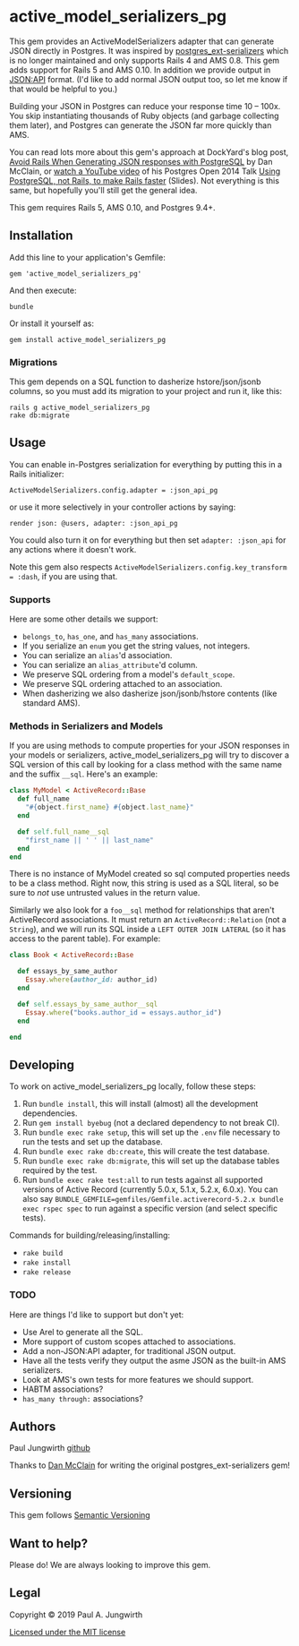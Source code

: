 # active\_model\_serializers\_pg

This gem provides an ActiveModelSerializers adapter that can generate JSON directly in Postgres.
It was inspired by [postgres\_ext-serializers](https://github.com/DavyJonesLocker/postgres_ext-serializers) which is no longer maintained and only supports Rails 4 and AMS 0.8.
This gem adds support for Rails 5 and AMS 0.10.
In addition we provide output in [JSON:API](https://jsonapi.org/) format.
(I'd like to add normal JSON output too, so let me know if that would be helpful to you.)

Building your JSON in Postgres can reduce your response time 10 &ndash; 100x.
You skip instantiating thousands of Ruby objects (and garbage collecting them later),
and Postgres can generate the JSON far more quickly than AMS.

You can read lots more about this gem's approach at DockYard's blog post,
[Avoid Rails When Generating JSON responses with PostgreSQL](https://dockyard.com/blog/2014/05/27/avoid-rails-when-generating-json-responses-with-postgresql) by Dan McClain,
or [watch a YouTube video](https://www.youtube.com/watch?v=tYTw3Jshrqo) of his Postgres Open 2014 Talk [Using PostgreSQL, not Rails, to make Rails faster](http://slides.com/danmcclain/postgresopen-2014) (Slides).
Not everything is this same, but hopefully you'll still get the general idea.

This gem requires Rails 5, AMS 0.10, and Postgres 9.4+.

## Installation

Add this line to your application's Gemfile:

    gem 'active_model_serializers_pg'

And then execute:

    bundle

Or install it yourself as:

    gem install active_model_serializers_pg

### Migrations

This gem depends on a SQL function to dasherize hstore/json/jsonb columns, so you must add its migration to your project and run it, like this:

    rails g active_model_serializers_pg
    rake db:migrate

## Usage

You can enable in-Postgres serialization for everything by putting this in a Rails initializer:

    ActiveModelSerializers.config.adapter = :json_api_pg

or use it more selectively in your controller actions by saying:

    render json: @users, adapter: :json_api_pg

You could also turn it on for everything but then set `adapter: :json_api` for any actions where it doesn't work.

Note this gem also respects `ActiveModelSerializers.config.key_transform = :dash`, if you are using that.

### Supports

Here are some other details we support:

- `belongs_to`, `has_one`, and `has_many` associations.
- If you serialize an `enum` you get the string values, not integers.
- You can serialize an `alias`'d association.
- You can serialize an `alias_attribute`'d column.
- We preserve SQL ordering from a model's `default_scope`.
- We preserve SQL ordering attached to an association.
- When dasherizing we also dasherize json/jsonb/hstore contents (like standard AMS).

### Methods in Serializers and Models

If you are using methods to compute properties for your JSON responses
in your models or serializers, active\_model\_serializers\_pg will try to
discover a SQL version of this call by looking for a class method with
the same name and the suffix `__sql`. Here's an example:

```ruby
class MyModel < ActiveRecord::Base
  def full_name
    "#{object.first_name} #{object.last_name}"
  end

  def self.full_name__sql
    "first_name || ' ' || last_name"
  end
end
```

There is no instance of MyModel created so sql computed properties needs to be
a class method. Right now, this string is used as a SQL literal, so be sure to
*not* use untrusted values in the return value.

Similarly we also look for a `foo__sql` method
for relationships that aren't ActiveRecord associations.
It must return an `ActiveRecord::Relation` (not a `String`),
and we will run its SQL inside a `LEFT OUTER JOIN LATERAL`
(so it has access to the parent table). For example:

```ruby
class Book < ActiveRecord::Base

  def essays_by_same_author
    Essay.where(author_id: author_id)
  end

  def self.essays_by_same_author__sql
    Essay.where("books.author_id = essays.author_id")
  end

end
```

## Developing

To work on active\_model\_serializers\_pg locally, follow these steps:

 1. Run `bundle install`, this will install (almost) all the development
    dependencies.
 2. Run `gem install byebug` (not a declared dependency to not break CI).
 3. Run `bundle exec rake setup`, this will set up the `.env` file necessary to run
    the tests and set up the database.
 4. Run `bundle exec rake db:create`, this will create the test database.
 5. Run `bundle exec rake db:migrate`, this will set up the database tables required
    by the test.
 6. Run `bundle exec rake test:all` to run tests against all supported versions of Active Record (currently 5.0.x, 5.1.x, 5.2.x, 6.0.x).
    You can also say `BUNDLE_GEMFILE=gemfiles/Gemfile.activerecord-5.2.x bundle exec rspec spec` to run against a specific version (and select specific tests).

Commands for building/releasing/installing:

* `rake build`
* `rake install`
* `rake release`

### TODO

Here are things I'd like to support but don't yet:

- Use Arel to generate all the SQL.
- More support of custom scopes attached to associations.
- Add a non-JSON:API adapter, for traditional JSON output.
- Have all the tests verify they output the asme JSON as the built-in AMS serializers.
- Look at AMS's own tests for more features we should support.
- HABTM associations?
- `has_many through:` associations?

## Authors

Paul Jungwirth
[github](http://github.com/pjungwir)

Thanks to [Dan McClain](https://github.com/danmcclain) for writing the original postgres\_ext-serializers gem!

## Versioning ##

This gem follows [Semantic Versioning](http://semver.org)

## Want to help? ##

Please do! We are always looking to improve this gem.

## Legal ##

Copyright &copy; 2019 Paul A. Jungwirth

[Licensed under the MIT license](http://www.opensource.org/licenses/mit-license.php)
